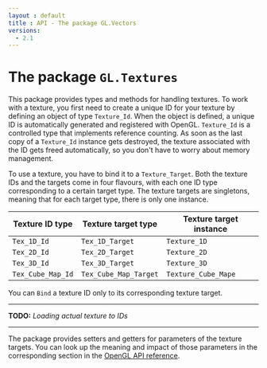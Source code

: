 ```yaml
---
layout : default
title : API - The package GL.Vectors
versions:
  - 2.1
---
```


# The package `GL.Textures`

This package provides types and methods for handling textures. To work with a
texture, you first need to create a unique ID for your texture by defining an object
of type `Texture_Id`. When the object is defined, a unique ID is automatically
generated and registered with OpenGL. `Texture_Id` is a controlled type that
implements reference counting. As soon as the last copy of a `Texture_Id` instance
gets destroyed, the texture associated with the ID gets freed automatically, so you
don't have to worry about memory management.

To use a texture, you have to bind it to a `Texture_Target`. Both the texture IDs
and the targets come in four flavours, with each one ID type corresponding to a
certain target type. The texture targets are singletons, meaning that for each 
target type, there is only one instance.

<table>
   <thead>
      <tr>
         <th>Texture ID type</th>
         <th>Texture target type</th>
         <th>Texture target instance</th>
      </tr>
   </thead>
   <tbody>
      <tr>
         <td><code>Tex_1D_Id</code></td>
         <td><code>Tex_1D_Target</code></td>
         <td><code>Texture_1D</code></td>
      </tr>
      <tr>
         <td><code>Tex_2D_Id</code></td>
         <td><code>Tex_2D_Target</code></td>
         <td><code>Texture_2D</code></td>
      </tr>
      <tr>
         <td><code>Tex_3D_Id</code></td>
         <td><code>Tex_3D_Target</code></td>
         <td><code>Texture_3D</code></td>
      </tr>
      <tr>
         <td><code>Tex_Cube_Map_Id</code></td>
         <td><code>Tex_Cube_Map_Target</code></td>
         <td><code>Texture_Cube_Mape</code></td>
      </tr>
   </tbody>
</table>

You can `Bind` a texture ID only to its corresponding texture target.

- - -

**TODO:** _Loading actual texture to IDs_

- - -

The package provides setters and getters for parameters of the texture targets.
You can look up the meaning and impact of those parameters in the corresponding
section in the [OpenGL API reference](http://www.opengl.org/sdk/docs/man/xhtml/glTexParameter.xml).